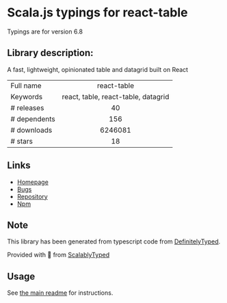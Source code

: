 
# Scala.js typings for react-table

Typings are for version 6.8

## Library description:
A fast, lightweight, opinionated table and datagrid built on React

|                    |                 |
| ------------------ | :-------------: |
| Full name          | react-table |
| Keywords           | react, table, react-table, datagrid |
| # releases         | 40 |
| # dependents       | 156 |
| # downloads        | 6246081 |
| # stars            | 18 |

## Links
- [Homepage](https://github.com/react-tools/react-table#readme)
- [Bugs](https://github.com/react-tools/react-table/issues)
- [Repository](https://github.com/react-tools/react-table)
- [Npm](https://www.npmjs.com/package/react-table)
    


## Note
This library has been generated from typescript code from [DefinitelyTyped](https://definitelytyped.org).

Provided with :purple_heart: from [ScalablyTyped](https://github.com/oyvindberg/ScalablyTyped)

## Usage
See [the main readme](../../readme.md) for instructions.


